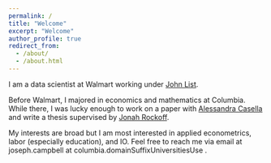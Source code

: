```yaml
---
permalink: /
title: "Welcome"
excerpt: "Welcome"
author_profile: true
redirect_from: 
  - /about/
  - /about.html
---
```


I am a data scientist at Walmart working under [John List](https://voices.uchicago.edu/jlist/).

Before Walmart, I majored in economics and mathematics at Columbia. While there, I was lucky enough to work on a paper with [Alessandra Casella](https://blogs.cuit.columbia.edu/ac186/) and write a thesis supervised by [Jonah Rockoff](https://www0.gsb.columbia.edu/faculty/jrockoff/). 

My interests are broad but I am most interested in applied econometrics, labor (especially education), and IO. Feel free to reach me via email at joseph.campbell at columbia.domainSuffixUniversitiesUse . 
